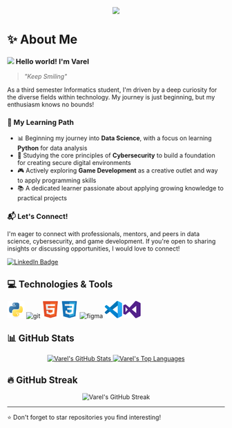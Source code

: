 <div align="center">
  <img src="https://media4.giphy.com/media/v1.Y2lkPTc5MGI3NjExYWM5c3Z1YzV3cmJvZDR0czVibTdyOGszd3l3cTUzbWh6N2xleTV6cyZlcD12MV9pbnRlcm5hbF9naWZfYnlfaWQmY3Q9Zw/PMA3zmeKtEfAx8dhxl/giphy.gif" width="300"/>
</div>

# ✨ About Me

### <img src="https://media.giphy.com/media/hvRJCLFzcasrR4ia7z/giphy.gif" width="28"> Hello world! I'm Varel

> *"Keep Smiling"*

As a third semester Informatics student, I'm driven by a deep curiosity for the diverse fields within technology. My journey is just beginning, but my enthusiasm knows no bounds!

### 🚀 My Learning Path

- 📊 Beginning my journey into **Data Science**, with a focus on learning **Python** for data analysis
- 🔐 Studying the core principles of **Cybersecurity** to build a foundation for creating secure digital environments
- 🎮 Actively exploring **Game Development** as a creative outlet and way to apply programming skills
- 📚 A dedicated learner passionate about applying growing knowledge to practical projects

### 📬 Let's Connect!

I'm eager to connect with professionals, mentors, and peers in data science, cybersecurity, and game development. If you're open to sharing insights or discussing opportunities, I would love to connect!

[![LinkedIn Badge](https://img.shields.io/badge/-LinkedIn-0077B5?style=flat-square&logo=LinkedIn&logoColor=white)](https://linkedin.com/in/varelsza) 

## 💻 Technologies & Tools

<p align="left"> 
  <img src="https://raw.githubusercontent.com/devicons/devicon/master/icons/python/python-original.svg" alt="python" width="40" height="40"/> 
  <img src="https://www.vectorlogo.zone/logos/git-scm/git-scm-icon.svg" alt="git" width="40" height="40"/> 
  <img src="https://raw.githubusercontent.com/devicons/devicon/master/icons/html5/html5-original.svg" alt="html5" width="40" height="40"/>
  <img src="https://raw.githubusercontent.com/devicons/devicon/master/icons/css3/css3-original.svg" alt="css3" width="40" height="40"/> 
  <img src="https://www.vectorlogo.zone/logos/figma/figma-icon.svg" alt="figma" width="40" height="40"/> 
  <img src="https://raw.githubusercontent.com/devicons/devicon/master/icons/vscode/vscode-original.svg" alt="vscode" width="40" height="40"/> 
  <img src="https://raw.githubusercontent.com/devicons/devicon/master/icons/visualstudio/visualstudio-plain.svg" alt="visual studio" width="40" height="40"/>
</p>

## 📊 GitHub Stats

<div align="center">
  <a href="https://github.com/Shlyza">
    <img height="180em" src="https://github-readme-stats.vercel.app/api?username=Shlyza&show_icons=true&theme=dracula&include_all_commits=true&count_private=true&cache_seconds=1800" alt="Varel's GitHub Stats" />
    <img height="180em" src="https://github-readme-stats.vercel.app/api/top-langs/?username=Shlyza&layout=compact&theme=dracula&cache_seconds=1800" alt="Varel's Top Languages" />
  </a>
</div>

## 🔥 GitHub Streak

<p align="center">
  <img src="https://streak-stats.demolab.com/?user=Shlyza&theme=dracula" alt="Varel's GitHub Streak" />
</p>

---

⭐ Don't forget to star repositories you find interesting!
